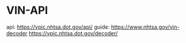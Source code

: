 # VIN-API
api: https://vpic.nhtsa.dot.gov/api/ guide: https://www.nhtsa.gov/vin-decoder https://vpic.nhtsa.dot.gov/decoder/
